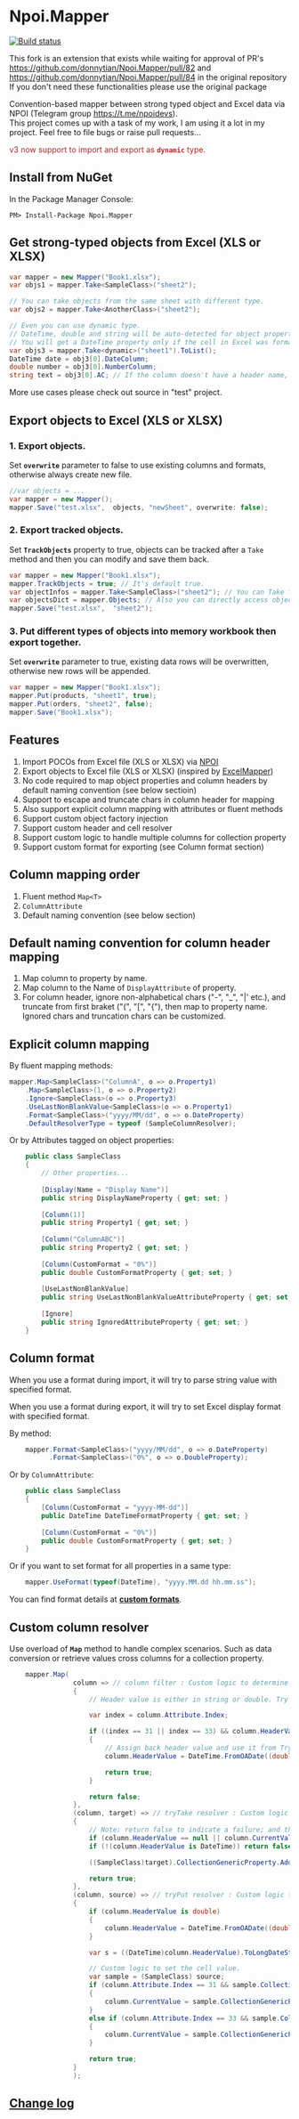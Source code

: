 # Npoi.Mapper
[![Build status](https://ci.appveyor.com/api/projects/status/po6jm228g9llu6md/branch/master?svg=true&passingText=master%20-%20OK&failingText=master%20-%20Failed)](https://ci.appveyor.com/project/donnytian/npoi-mapper/branch/master)

This fork is an extension that exists while waiting for approval of PR's https://github.com/donnytian/Npoi.Mapper/pull/82 and https://github.com/donnytian/Npoi.Mapper/pull/84 in the original repository
If you don't need these functionalities please use the original package

Convention-based mapper between strong typed object and Excel data via NPOI (Telegram group https://t.me/npoidevs).  
This project comes up with a task of my work, I am using it a lot in my project. Feel free to file bugs or raise pull requests...

<font color=brown>v3 now support to import and export as **`dynamic`** type.</font>
## Install from NuGet
In the Package Manager Console:

`PM> Install-Package Npoi.Mapper`

## Get strong-typed objects from Excel (XLS or XLSX)

```C#
var mapper = new Mapper("Book1.xlsx");
var objs1 = mapper.Take<SampleClass>("sheet2");

// You can take objects from the same sheet with different type.
var objs2 = mapper.Take<AnotherClass>("sheet2");

// Even you can use dynamic type.
// DateTime, double and string will be auto-detected for object properties.
// You will get a DateTime property only if the cell in Excel was formatted as a date, otherwise it will be a double.
var objs3 = mapper.Take<dynamic>("sheet1").ToList();
DateTime date = obj3[0].DateColumn;
double number = obj3[0].NumberColumn;
string text = obj3[0].AC; // If the column doesn't have a header name, Excel display name like "AC" will be populated.
```
More use cases please check out source in "test" project.

## Export objects to Excel (XLS or XLSX)

### 1. Export objects.
Set **`overwrite`** parameter to false to use existing columns and formats, otherwise always create new file.
```C#
//var objects = ...
var mapper = new Mapper();
mapper.Save("test.xlsx",  objects, "newSheet", overwrite: false);
```

### 2. Export tracked objects.
Set **`TrackObjects`** property to true, objects can be tracked after a `Take` method and then you can modify and save them back.
```C#
var mapper = new Mapper("Book1.xlsx");
mapper.TrackObjects = true; // It's default true.
var objectInfos = mapper.Take<SampleClass>("sheet2"); // You can Take first then modify tracked objects.
var objectsDict = mapper.Objects; // Also you can directly access objects in a sheet by property.
mapper.Save("test.xlsx",  "sheet2");
```

### 3. Put different types of objects into memory workbook then export together.
Set **`overwrite`** parameter to true, existing data rows will be overwritten, otherwise new rows will be appended.
```C#
var mapper = new Mapper("Book1.xlsx");
mapper.Put(products, "sheet1", true);
mapper.Put(orders, "sheet2", false);
mapper.Save("Book1.xlsx");
```

## Features

1. Import POCOs from Excel file (XLS or XLSX) via [NPOI](https://github.com/tonyqus/npoi)
2. Export objects to Excel file (XLS or XLSX) (inspired by [ExcelMapper](https://github.com/mganss/ExcelMapper))
3. No code required to map object properties and column headers by default naming convention (see below sectioin)
4. Support to escape and truncate chars in column header for mapping
5. Also support explicit column mapping with attributes or fluent methods
6. Support custom object factory injection
7. Support custom header and cell resolver
8. Support custom logic to handle multiple columns for collection property
9. Support custom format for exporting (see Column format section)

## Column mapping order

1. Fluent method `Map<T>`
2. `ColumnAttribute`
3. Default naming convention (see below section)

## Default naming convention for column header mapping

1. Map column to property by name.
2. Map column to the Name of `DisplayAttribute` of property.
3. For column header, ignore non-alphabetical chars ("-", "_", "|' etc.), and truncate from first braket ("(", "[", "{"), then map to property name. Ignored chars and truncation chars can be customized.

## Explicit column mapping

By fluent mapping methods:

```C#
mapper.Map<SampleClass>("ColumnA", o => o.Property1)
    .Map<SampleClass>(1, o => o.Property2)
    .Ignore<SampleClass>(o => o.Property3)
    .UseLastNonBlankValue<SampleClass>(o => o.Property1)
    .Format<SampleClass>("yyyy/MM/dd", o => o.DateProperty)
    .DefaultResolverType = typeof (SampleColumnResolver);
```

Or by Attributes tagged on object properties:

```C#
    public class SampleClass
    {
        // Other properties...
        
        [Display(Name = "Display Name")]
        public string DisplayNameProperty { get; set; }
        
        [Column(1)]
        public string Property1 { get; set; }
        
        [Column("ColumnABC")]
        public string Property2 { get; set; }
        
        [Column(CustomFormat = "0%")]
        public double CustomFormatProperty { get; set; }
        
        [UseLastNonBlankValue]
        public string UseLastNonBlankValueAttributeProperty { get; set; }
        
        [Ignore]
        public string IgnoredAttributeProperty { get; set; }
    }
```

## Column format

When you use a format during import, it will try to parse string value with specified format.

When you use a format during export, it will try to set Excel display format with specified format.

By method:

```C#
    mapper.Format<SampleClass>("yyyy/MM/dd", o => o.DateProperty)
          .Format<SampleClass>("0%", o => o.DoubleProperty);
```

Or by `ColumnAttribute`:

```C#
    public class SampleClass
    {
        [Column(CustomFormat = "yyyy-MM-dd")]
        public DateTime DateTimeFormatProperty { get; set; }
        
        [Column(CustomFormat = "0%")]
        public double CustomFormatProperty { get; set; }
    }
```

Or if you want to set format for all properties in a same type:

```C#
    mapper.UseFormat(typeof(DateTime), "yyyy.MM.dd hh.mm.ss");
```
You can find format details at **[custom formats](https://support.office.com/en-us/article/Create-or-delete-a-custom-number-format-78f2a361-936b-4c03-8772-09fab54be7f4)**.

## Custom column resolver
Use overload of **`Map`** method to handle complex scenarios. Such as data conversion or retrieve values cross columns for a collection property.

```C#
    mapper.Map(
                column => // column filter : Custom logic to determine whether or not to map and include an unmapped column.
                {
                    // Header value is either in string or double. Try convert by needs.

                    var index = column.Attribute.Index;

                    if ((index == 31 || index == 33) && column.HeaderValue is double)
                    {
                        // Assign back header value and use it from TryTake method.
                        column.HeaderValue = DateTime.FromOADate((double)column.HeaderValue);

                        return true;
                    }

                    return false;
                },
                (column, target) => // tryTake resolver : Custom logic to take cell value into target object.
                {
                    // Note: return false to indicate a failure; and that will increase error count.
                    if (column.HeaderValue == null || column.CurrentValue == null) return false;
                    if (!(column.HeaderValue is DateTime)) return false;

                    ((SampleClass)target).CollectionGenericProperty.Add(((DateTime)column.HeaderValue).ToLongDateString() + column.CurrentValue);

                    return true;
                },
                (column, source) => // tryPut resolver : Custom logic to put property value into cell.
                {
                    if (column.HeaderValue is double)
                    {
                        column.HeaderValue = DateTime.FromOADate((double)column.HeaderValue);
                    }

                    var s = ((DateTime)column.HeaderValue).ToLongDateString();

                    // Custom logic to set the cell value.
                    var sample = (SampleClass) source;
                    if (column.Attribute.Index == 31 && sample.CollectionGenericProperty.Count > 0)
                    {
                        column.CurrentValue = sample.CollectionGenericProperty?.ToList()[0].Remove(0, s.Length);
                    }
                    else if (column.Attribute.Index == 33 && sample.CollectionGenericProperty.Count > 1)
                    {
                        column.CurrentValue = sample.CollectionGenericProperty?.ToList()[1].Remove(0, s.Length);
                    }

                    return true;
                }
                );
```

## [Change log](Changelog.md)
